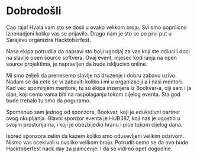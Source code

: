 # Dobrodošli

Cao raja! Hvala vam sto se dosli u ovako velikom broju. Svi smo poprilicno iznenadjeni koliko vas se prijavilo. Drago nam je sto se po prvi put u Sarajevu organizira Hacktoberfest. 

Nasa ekipa potrudila da napravi sto bolji ugodjaj za vas koji ste odlucili doci na slavlje open source softvera. Ovaj event, mjesec kodiranja na open source projektima, je napravljen da bude iskljucivo online. 

Mi smo zeljeli da prenesemo slavlje na druzenje i dobru zabavu uzivo. Nadam se da cete se vi zabaviti koliko i mi u organizaciji a i nasi mentori. Kad vec spominjem mentore, tu su ekipa inzenjera iz Bookvar-a, ciji sam i ja clan, koji cemo vama biti na raspolaganju tokom cijelog eventa. Sta god bude trebalo tu smo da poguramo.

Spomenuo sam jednog od sponzora, Bookvar, koji je edukativni partner ovog okupljanja. Glavni sponzor eventa je HUB387, koji nas je ugostio u svojim prostorijama, i koji je obezbijedio hranu i pice tokom cijelog dana.

Ispred sponzora zelim da kazem koliko smo odusevljeni velikim odzivom. Nismo vas ocekivali u ovoliko velikom broju. Potrudit cemo se da ovo bude Hacktoberfest hack day za pamcenje. I da se vidimo opet dogodine. 